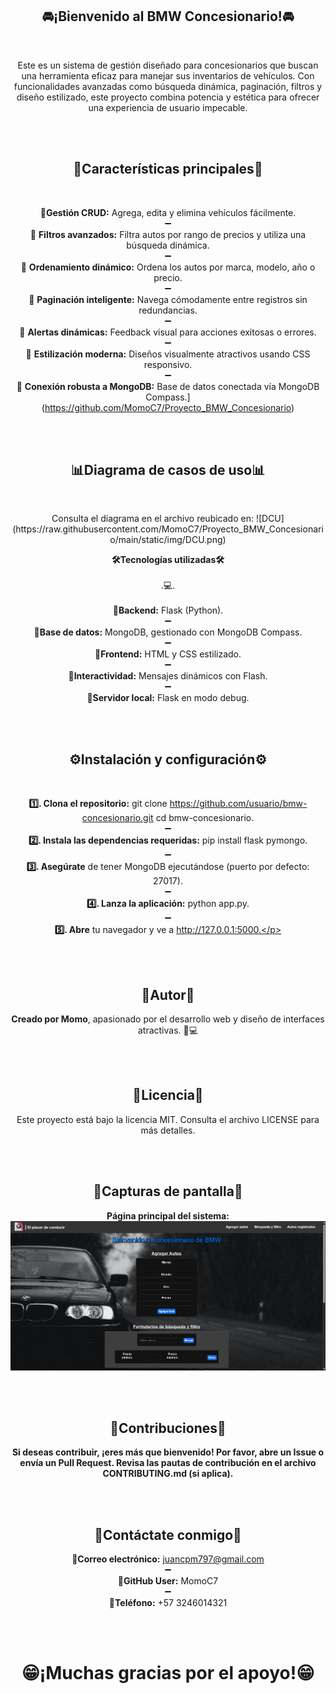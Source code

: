<h2 align="center">🚘¡Bienvenido al BMW Concesionario!🚘</h2> 
<br>
<p align="center">Este es un sistema de gestión diseñado para concesionarios que buscan una herramienta eficaz para manejar sus inventarios de vehículos. Con funcionalidades avanzadas como búsqueda dinámica, paginación, filtros y diseño estilizado, este proyecto combina potencia y estética para ofrecer una experiencia de usuario impecable.</p>
<br>
<br>
<h2 align="center">🌟Características principales🌟</h2>
<br>

**<p align="center">📌Gestión CRUD:** Agrega, edita y elimina vehículos fácilmente.  <br>➖<br>📌
**Filtros avanzados:** Filtra autos por rango de precios y utiliza una búsqueda dinámica.  <br>➖<br>📌
**Ordenamiento dinámico:** Ordena los autos por marca, modelo, año o precio.  <br>➖<br>📌
**Paginación inteligente:** Navega cómodamente entre registros sin redundancias.  <br>➖<br>📌
**Alertas dinámicas:** Feedback visual para acciones exitosas o errores.  <br>➖<br>📌
**Estilización moderna:** Diseños visualmente atractivos usando CSS responsivo.  <br>➖<br>📌
**Conexión robusta a MongoDB:** Base de datos conectada vía MongoDB Compass.]  <br>
(https://github.com/MomoC7/Proyecto_BMW_Concesionario)</p>

<br>
<br>
<h2 align="center">📊Diagrama de casos de uso📊</h2> 
<br>
<p align="center">Consulta el diagrama en el archivo reubicado en: ![DCU](https://raw.githubusercontent.com/MomoC7/Proyecto_BMW_Concesionario/main/static/img/DCU.png)</p>

**<p align="center">🛠️Tecnologías utilizadas🛠️** <br><br>.💻.<br><br>
  📌**Backend:** Flask (Python). <br>➖<br>
  📌**Base de datos:** MongoDB, gestionado con MongoDB Compass. <br>➖<br>
  📌**Frontend:** HTML y CSS estilizado. <br>➖<br>
  📌**Interactividad:** Mensajes dinámicos con Flash. <br>➖<br>
  📌**Servidor local:** Flask en modo debug. </p>
    
<br>
<br>

<h2 align="center">⚙️Instalación y configuración⚙️</h2>
<br>

**<p align="center">1️⃣. Clona el repositorio:** git clone https://github.com/usuario/bmw-concesionario.git cd bmw-concesionario. <br>➖<br>
**2️⃣. Instala las dependencias requeridas:** pip install flask pymongo. <br>➖<br>
**3️⃣. Asegúrate** de tener MongoDB ejecutándose (puerto por defecto: 27017). <br>➖<br>
**4️⃣. Lanza la aplicación:** python app.py. <br>➖<br>
**5️⃣. Abre** tu navegador y ve a http://127.0.0.1:5000.</p>
    
<br>
<br>

<h2 align="center">👤Autor👤</h2> 

**<p align="center">Creado por Momo**, apasionado por el desarrollo web y diseño de interfaces atractivas. 🎨💻</p>

<br>
<br>

<h2 align="center">📜Licencia📜</h2>  

<p align="center">Este proyecto está bajo la licencia MIT. Consulta el archivo LICENSE para más detalles.</p>

<br>
<br>

<h2 align="center">📸Capturas de pantalla📸</h2> 

**<p align="center">Página principal del sistema: ![Main Page](static/img/MainPage.png)**</p>

<br>
<br>

<h2 align="center">🤝Contribuciones🤝</h2> 

**<p align="center">Si deseas contribuir, ¡eres más que bienvenido! Por favor, abre un **Issue** o envía un **Pull Request**. Revisa las pautas de contribución en el archivo CONTRIBUTING.md (si aplica).**</p>

<br>
<br>

<h2 align="center">📎Contáctate conmigo📎</h2>

**<p align="center">📧Correo electrónico:** juancpm797@gmail.com <br>➖<br>
**🔑GitHub User:** MomoC7 <br>➖<br>
**📲Teléfono:** +57 3246014321
</p>

<br>
<br>

**<h1 align="center">😁¡Muchas gracias por el apoyo!😁</h1>**
